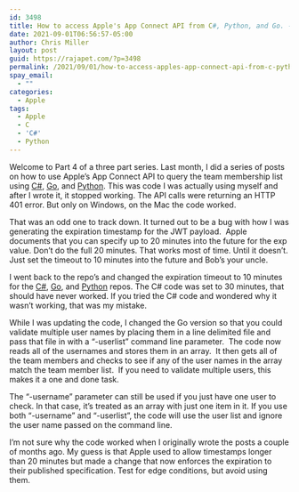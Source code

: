 ```yaml
---
id: 3498
title: How to access Apple's App Connect API from C#, Python, and Go. - Part 4
date: 2021-09-01T06:56:57-05:00
author: Chris Miller
layout: post
guid: https://rajapet.com/?p=3498
permalink: /2021/09/01/how-to-access-apples-app-connect-api-from-c-python-and-go-part-4/
spay_email:
  - ""
categories:
  - Apple
tags:
  - Apple
  - C
  - 'C#'
  - Python
---
```

Welcome to Part 4 of a three part series. Last month, I did a series of posts on how to use Apple&#8217;s App Connect API to query the team membership list using [C#](https://rajapet.com/2021/07/09/how-to-access-apples-app-connect-api-from-c-python-and-go-part-1/), [Go](https://rajapet.com/2021/07/19/how-to-access-apples-app-connect-api-from-c-python-and-go-part-3/), and [Python](https://rajapet.com/2021/07/12/how-to-access-apples-app-connect-api-from-c-python-and-go-part-2/). This was code I was actually using myself and after I wrote it, it stopped working. The API calls were returning an HTTP 401 error. But only on Windows, on the Mac the code worked.

That was an odd one to track down. It turned out to be a bug with how I was generating the expiration timestamp for the JWT payload.  Apple documents that you can specify up to 20 minutes into the future for the exp value. Don&#8217;t do the full 20 minutes. That works most of time. Until it doesn&#8217;t. Just set the timeout to 10 minutes into the future and Bob&#8217;s your uncle. 

I went back to the repo&#8217;s and changed the expiration timeout to 10 minutes for the [C#](https://github.com/anotherlab/IsUserinApple-dotnet), [Go](https://github.com/anotherlab/IsUserInApple-golang), and [Python](https://github.com/anotherlab/IsUserInApple-python) repos. The C# code was set to 30 minutes, that should have never worked. If you tried the C# code and wondered why it wasn&#8217;t working, that was my mistake.

While I was updating the code, I changed the Go version so that you could validate multiple user names by placing them in a line delimited file and pass that file in with a &#8220;-userlist&#8221; command line parameter.  The code now reads all of the usernames and stores them in an array.  It then gets all of the team members and checks to see if any of the user names in the array match the team member list.  If you need to validate multiple users, this makes it a one and done task.

The &#8220;-username&#8221; parameter can still be used if you just have one user to check. In that case, it&#8217;s treated as an array with just one item in it. If you use both &#8220;-username&#8221; and &#8220;-userlist&#8221;, the code will use the user list and ignore the user name passed on the command line.

I&#8217;m not sure why the code worked when I originally wrote the posts a couple of months ago. My guess is that Apple used to allow timestamps longer than 20 minutes but made a change that now enforces the expiration to their published specification. Test for edge conditions, but avoid using them.